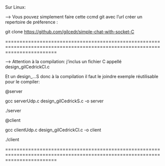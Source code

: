 Sur Linux: 

--> Vous pouvez simplement faire cette ccmd git avec l’url  créer un repertoire de préference : 

 git clone https://github.com/gilcedr/simple-chat-with-socket-C 

==============================================================================================================================

--> Attention à la compilation: j’inclus un fichier C appellé design_gilCedrickCl.c 

Et un design_...S donc à la compilation il faut le joindre exemple réutilisable pour le compiler: 

@server 

gcc serverUdp.c design_gilCedrickS.c -o server 

./server 

@client  

 gcc clientUdp.c design_gilCedrickCl.c -o client 

./client 

==============================================================================================================================
